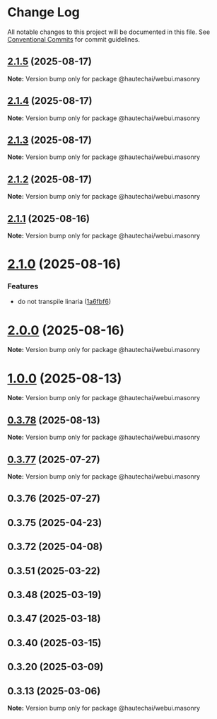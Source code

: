# Change Log

All notable changes to this project will be documented in this file.
See [Conventional Commits](https://conventionalcommits.org) for commit guidelines.

## [2.1.5](https://github.com/HautechAI/webui/compare/@hautechai/webui.masonry@2.1.4...@hautechai/webui.masonry@2.1.5) (2025-08-17)

**Note:** Version bump only for package @hautechai/webui.masonry

## [2.1.4](https://github.com/HautechAI/webui/compare/@hautechai/webui.masonry@2.1.3...@hautechai/webui.masonry@2.1.4) (2025-08-17)

**Note:** Version bump only for package @hautechai/webui.masonry

## [2.1.3](https://github.com/HautechAI/webui/compare/@hautechai/webui.masonry@2.1.2...@hautechai/webui.masonry@2.1.3) (2025-08-17)

**Note:** Version bump only for package @hautechai/webui.masonry

## [2.1.2](https://github.com/HautechAI/webui/compare/@hautechai/webui.masonry@2.1.1...@hautechai/webui.masonry@2.1.2) (2025-08-17)

**Note:** Version bump only for package @hautechai/webui.masonry

## [2.1.1](https://github.com/HautechAI/webui/compare/@hautechai/webui.masonry@2.1.0...@hautechai/webui.masonry@2.1.1) (2025-08-16)

**Note:** Version bump only for package @hautechai/webui.masonry

# [2.1.0](https://github.com/HautechAI/webui/compare/@hautechai/webui.masonry@1.0.0...@hautechai/webui.masonry@2.1.0) (2025-08-16)

### Features

- do not transpile linaria ([1a6fbf6](https://github.com/HautechAI/webui/commit/1a6fbf6353a0e5028040006b5045170cf83f1ba0))

# [2.0.0](https://github.com/HautechAI/webui/compare/@hautechai/webui.masonry@1.0.0...@hautechai/webui.masonry@2.0.0) (2025-08-16)

**Note:** Version bump only for package @hautechai/webui.masonry

# [1.0.0](https://github.com/HautechAI/webui/compare/@hautechai/webui.masonry@0.3.78...@hautechai/webui.masonry@1.0.0) (2025-08-13)

**Note:** Version bump only for package @hautechai/webui.masonry

## [0.3.78](https://github.com/HautechAI/webui/compare/@hautechai/webui.masonry@0.3.77...@hautechai/webui.masonry@0.3.78) (2025-08-13)

**Note:** Version bump only for package @hautechai/webui.masonry

## [0.3.77](https://github.com/HautechAI/webui/compare/@hautechai/webui.masonry@0.3.76...@hautechai/webui.masonry@0.3.77) (2025-07-27)

**Note:** Version bump only for package @hautechai/webui.masonry

## 0.3.76 (2025-07-27)

## 0.3.75 (2025-04-23)

## 0.3.72 (2025-04-08)

## 0.3.51 (2025-03-22)

## 0.3.48 (2025-03-19)

## 0.3.47 (2025-03-18)

## 0.3.40 (2025-03-15)

## 0.3.20 (2025-03-09)

## 0.3.13 (2025-03-06)

**Note:** Version bump only for package @hautechai/webui.masonry
